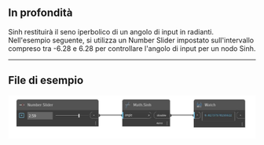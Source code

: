 ## In profondità
Sinh restituirà il seno iperbolico di un angolo di input in radianti. Nell'esempio seguente, si utilizza un Number Slider impostato sull'intervallo compreso tra -6.28 e 6.28 per controllare l'angolo di input per un nodo Sinh.
___
## File di esempio

![Sinh](./DSCore.Math.Sinh_img.jpg)

